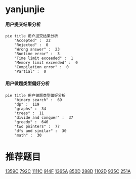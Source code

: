 # yanjunjie

<!-- tabs:start -->



#### **用户提交结果分析**

```mermaid
pie title 用户提交结果分析
    "Accepted" :  22
    "Rejected" :  0
    "Wrong answer" :  23
    "Runtime error" :  3
    "Time limit exceeded" :  1
    "Memory limit exceeded" :  0
    "Compilation error" :  0
    "Partial" :  0
```

#### **用户做题类型偏好分析**

```mermaid
pie title 用户做题类型偏好分析
    "binary search" :  69
    "dp" :  119
    "graphs" :  34
    "trees" :  11
    "divide and conquer" :  37
    "greedy" :  646
    "two pointers" :  77
    "dfs and similar" :  30
    "math" :  30
```



<!-- tabs:end -->
# 推荐题目
[1359C](https://codeforces.com/contest/1359/problem/C)
[792C](https://codeforces.com/contest/792/problem/C)
[1111C](https://codeforces.com/contest/1111/problem/C)
[914F](https://codeforces.com/contest/914/problem/F)
[1365A](https://codeforces.com/contest/1365/problem/A)
[850D](https://codeforces.com/contest/850/problem/D)
[288D](https://codeforces.com/contest/288/problem/D)
[1102D](https://codeforces.com/contest/1102/problem/D)
[935C](https://codeforces.com/contest/935/problem/C)
[251A](https://codeforces.com/contest/251/problem/A)
